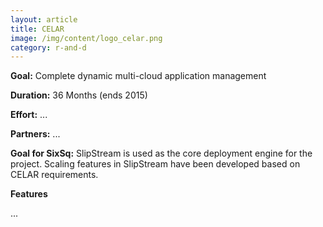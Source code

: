 ```yaml
---
layout: article
title: CELAR
image: /img/content/logo_celar.png
category: r-and-d
---
```


**Goal:** Complete dynamic multi-cloud application management

**Duration:** 36 Months (ends 2015)

**Effort:** ...

**Partners:** ...

**Goal for SixSq:** SlipStream is used as the core deployment engine for the project.  Scaling features in SlipStream have been developed based on CELAR requirements.

**Features** 

...